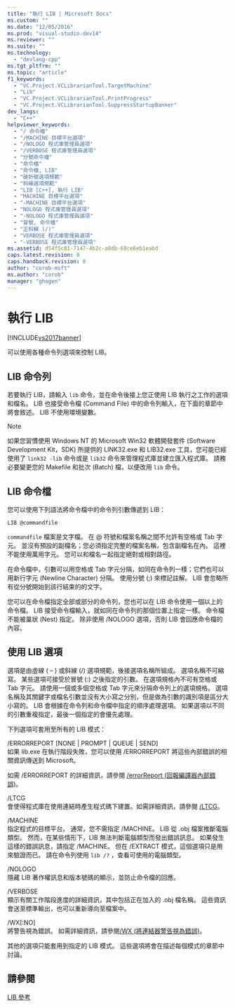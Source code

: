 ```yaml
---
title: "執行 LIB | Microsoft Docs"
ms.custom: ""
ms.date: "12/05/2016"
ms.prod: "visual-studio-dev14"
ms.reviewer: ""
ms.suite: ""
ms.technology: 
  - "devlang-cpp"
ms.tgt_pltfrm: ""
ms.topic: "article"
f1_keywords: 
  - "VC.Project.VCLibrarianTool.TargetMachine"
  - "Lib"
  - "VC.Project.VCLibrarianTool.PrintProgress"
  - "VC.Project.VCLibrarianTool.SuppressStartupBanner"
dev_langs: 
  - "C++"
helpviewer_keywords: 
  - "/ 命令檔"
  - "/MACHINE 目標平台選項"
  - "/NOLOGO 程式庫管理員選項"
  - "/VERBOSE 程式庫管理員選項"
  - "分號命令檔"
  - "命令檔"
  - "命令檔, LIB"
  - "破折號選項規範"
  - "斜線選項規範"
  - "LIB [C++], 執行 LIB"
  - "MACHINE 目標平台選項"
  - "-MACHINE 目標平台選項"
  - "NOLOGO 程式庫管理員選項"
  - "-NOLOGO 程式庫管理員選項"
  - "冒號, 命令檔"
  - "正斜線 (/)"
  - "VERBOSE 程式庫管理員選項"
  - "-VERBOSE 程式庫管理員選項"
ms.assetid: d54f5c81-7147-4b2c-a8db-68ce6eb1eabd
caps.latest.revision: 8
caps.handback.revision: 8
author: "corob-msft"
ms.author: "corob"
manager: "ghogen"
---
```

# 執行 LIB
[!INCLUDE[vs2017banner](../../assembler/inline/includes/vs2017banner.md)]

可以使用各種命令列選項來控制 LIB。  
  
## LIB 命令列  
 若要執行 LIB，請輸入 `lib` 命令，並在命令後接上您正使用 LIB 執行之工作的選項和檔名。  LIB 也接受命令檔 \(Command File\) 中的命令列輸入，在下面的章節中將會敘述。  LIB 不使用環境變數。  
  
> [!NOTE]
>  如果您習慣使用 Windows NT 的 Microsoft Win32 軟體開發套件 \(Software Development Kit，SDK\) 所提供的 LINK32.exe 和 LIB32.exe 工具，您可能已經使用了 `link32 -lib` 命令或是 `lib32` 命令來管理程式庫並建立匯入程式庫。  請務必要變更您的 Makefile 和批次 \(Batch\) 檔，以便改用 `lib` 命令。  
  
## LIB 命令檔  
 您可以使用下列語法將命令檔中的命令列引數傳遞到 LIB：  
  
```  
LIB @commandfile  
```  
  
 `commandfile` 檔案是文字檔。  在 @ 符號和檔案名稱之間不允許有空格或 Tab 字元。  並沒有預設的副檔名；您必須指定完整的檔案名稱，包含副檔名在內。  這裡不能使用萬用字元。  您可以和檔名一起指定絕對或相對路徑。  
  
 在命令檔中，引數可以用空格或 Tab 字元分隔，如同在命令列一樣；它們也可以用新行字元 \(Newline Character\) 分隔。  使用分號 \(;\) 來標記註解。  LIB 會忽略所有從分號開始到該行結束的的文字。  
  
 您可以在命令檔指定全部或部分的命令列，您也可以在 LIB 命令使用一個以上的命令檔。  LIB 接受命令檔輸入，就如同在命令列的那個位置上指定一樣。  命令檔不能被巢狀 \(Nest\) 指定。  除非使用 \/NOLOGO 選項，否則 LIB 會回應命令檔的內容。  
  
## 使用 LIB 選項  
 選項是由虛線 \( – \) 或斜線 \(\/\) 選項規範，後接選項名稱所組成。  選項名稱不可縮寫。  某些選項可接受於冒號 \(:\) 之後指定的引數。  在選項規格內不可有空格或 Tab 字元。  請使用一個或多個空格或 Tab 字元來分隔命令列上的選項規格。  選項名稱及其關鍵字或檔名引數並沒有大小寫之分別，但是做為引數的識別項是區分大小寫的。  LIB 會根據在命令列和命令檔中指定的順序處理選項。  如果選項以不同的引數重複指定，最後一個指定的會優先處理。  
  
 下列選項可套用至所有的 LIB 模式：  
  
 \/ERRORREPORT \[NONE &#124; PROMPT &#124; QUEUE &#124; SEND\]  
 如果 lib.exe 在執行階段失敗，您可以使用 \/ERRORREPORT 將這些內部錯誤的相關資訊傳送到 Microsoft。  
  
 如需 \/ERRORREPORT 的詳細資訊，請參閱 [\/errorReport \(回報編譯器內部錯誤\)](../../build/reference/errorreport-report-internal-compiler-errors.md)。  
  
 \/LTCG  
 會使得程式庫在使用連結時產生程式碼下建置。如需詳細資訊，請參閱 [\/LTCG](../../build/reference/ltcg-link-time-code-generation.md)。  
  
 \/MACHINE  
 指定程式的目標平台。  通常，您不需指定 \/MACHINE。  LIB 從 .obj 檔案推斷電腦類型。  然而，在某些情形下，LIB 無法判斷電腦類型而發出錯誤訊息。  如果發生這樣的錯誤訊息，請指定 \/MACHINE。  但在 \/EXTRACT 模式，這個選項只是用來驗證而已。  請在命令列使用 `lib /?` ，查看可使用的電腦類型。  
  
 \/NOLOGO  
 隱藏 LIB 著作權訊息和版本號碼的顯示，並防止命令檔的回應。  
  
 \/VERBOSE  
 顯示有關工作階段進度的詳細資訊，其中包括正在加入的 .obj 檔名稱。  這些資訊會送至標準輸出，也可以重新導向至檔案中。  
  
 \/WX\[:NO\]  
 將警告視為錯誤。  如需詳細資訊，請參閱[\/WX \(將連結器警告視為錯誤\)](../../build/reference/wx-treat-linker-warnings-as-errors.md)。  
  
 其他的選項只能套用到指定的 LIB 模式。  這些選項將會在描述每個模式的章節中討論。  
  
## 請參閱  
 [LIB 參考](../../build/reference/lib-reference.md)